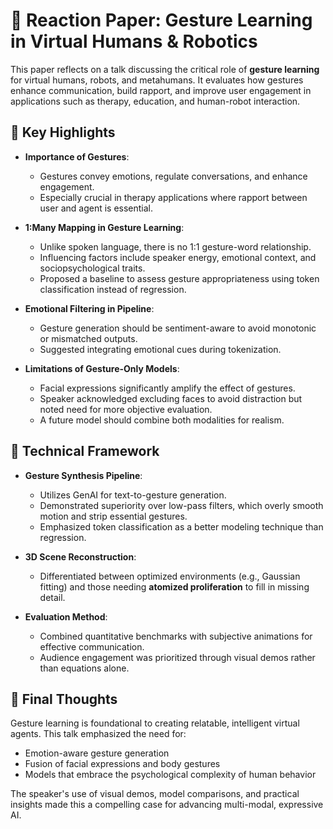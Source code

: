 # 🧍 Reaction Paper: Gesture Learning in Virtual Humans & Robotics

This paper reflects on a talk discussing the critical role of **gesture learning** for virtual humans, robots, and metahumans. It evaluates how gestures enhance communication, build rapport, and improve user engagement in applications such as therapy, education, and human-robot interaction.

## 🧠 Key Highlights

- **Importance of Gestures**:
  - Gestures convey emotions, regulate conversations, and enhance engagement.
  - Especially crucial in therapy applications where rapport between user and agent is essential.

- **1:Many Mapping in Gesture Learning**:
  - Unlike spoken language, there is no 1:1 gesture-word relationship.
  - Influencing factors include speaker energy, emotional context, and sociopsychological traits.
  - Proposed a baseline to assess gesture appropriateness using token classification instead of regression.

- **Emotional Filtering in Pipeline**:
  - Gesture generation should be sentiment-aware to avoid monotonic or mismatched outputs.
  - Suggested integrating emotional cues during tokenization.

- **Limitations of Gesture-Only Models**:
  - Facial expressions significantly amplify the effect of gestures.
  - Speaker acknowledged excluding faces to avoid distraction but noted need for more objective evaluation.
  - A future model should combine both modalities for realism.

## 🔬 Technical Framework

- **Gesture Synthesis Pipeline**:
  - Utilizes GenAI for text-to-gesture generation.
  - Demonstrated superiority over low-pass filters, which overly smooth motion and strip essential gestures.
  - Emphasized token classification as a better modeling technique than regression.

- **3D Scene Reconstruction**:
  - Differentiated between optimized environments (e.g., Gaussian fitting) and those needing **atomized proliferation** to fill in missing detail.

- **Evaluation Method**:
  - Combined quantitative benchmarks with subjective animations for effective communication.
  - Audience engagement was prioritized through visual demos rather than equations alone.

## 📌 Final Thoughts

Gesture learning is foundational to creating relatable, intelligent virtual agents. This talk emphasized the need for:
- Emotion-aware gesture generation
- Fusion of facial expressions and body gestures
- Models that embrace the psychological complexity of human behavior

The speaker's use of visual demos, model comparisons, and practical insights made this a compelling case for advancing multi-modal, expressive AI.
